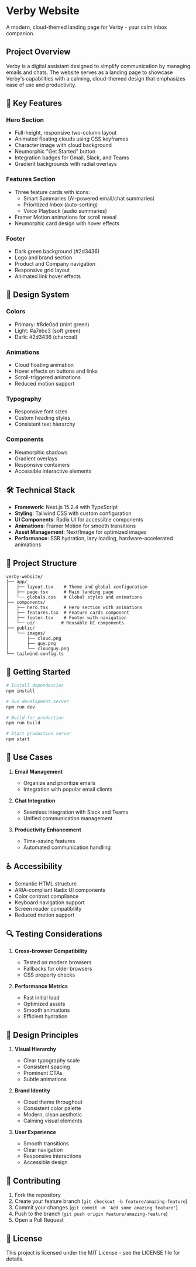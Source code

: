 # Verby Website

A modern, cloud-themed landing page for Verby - your calm inbox companion.

## Project Overview

Verby is a digital assistant designed to simplify communication by managing emails and chats. The website serves as a landing page to showcase Verby's capabilities with a calming, cloud-themed design that emphasizes ease of use and productivity.

## 🎯 Key Features

### Hero Section
- Full-height, responsive two-column layout
- Animated floating clouds using CSS keyframes
- Character image with cloud background
- Neumorphic "Get Started" button
- Integration badges for Gmail, Slack, and Teams
- Gradient backgrounds with radial overlays

### Features Section
- Three feature cards with icons:
  - Smart Summaries (AI-powered email/chat summaries)
  - Prioritized Inbox (auto-sorting)
  - Voice Playback (audio summaries)
- Framer Motion animations for scroll reveal
- Neumorphic card design with hover effects

### Footer
- Dark green background (#2d3436)
- Logo and brand section
- Product and Company navigation
- Responsive grid layout
- Animated link hover effects

## 🎨 Design System

### Colors
- Primary: #8de0ad (mint green)
- Light: #a7ebc3 (soft green)
- Dark: #2d3436 (charcoal)

### Animations
- Cloud floating animation
- Hover effects on buttons and links
- Scroll-triggered animations
- Reduced motion support

### Typography
- Responsive font sizes
- Custom heading styles
- Consistent text hierarchy

### Components
- Neumorphic shadows
- Gradient overlays
- Responsive containers
- Accessible interactive elements

## 🛠 Technical Stack

- **Framework**: Next.js 15.2.4 with TypeScript
- **Styling**: Tailwind CSS with custom configuration
- **UI Components**: Radix UI for accessible components
- **Animations**: Framer Motion for smooth transitions
- **Asset Management**: Next/Image for optimized images
- **Performance**: SSR hydration, lazy loading, hardware-accelerated animations

## 📁 Project Structure

```
verby-website/
├── app/
│   ├── layout.tsx    # Theme and global configuration
│   ├── page.tsx      # Main landing page
│   └── globals.css   # Global styles and animations
├── components/
│   ├── hero.tsx      # Hero section with animations
│   ├── features.tsx  # Feature cards component
│   ├── footer.tsx    # Footer with navigation
│   └── ui/          # Reusable UI components
├── public/
│   └── images/
│       ├── cloud.png
│       ├── guy.png
│       └── cloudguy.png
└── tailwind.config.ts
```

## 🚀 Getting Started

```bash
# Install dependencies
npm install

# Run development server
npm run dev

# Build for production
npm run build

# Start production server
npm start
```

## 🎯 Use Cases

1. **Email Management**
   - Organize and prioritize emails
   - Integration with popular email clients

2. **Chat Integration**
   - Seamless integration with Slack and Teams
   - Unified communication management

3. **Productivity Enhancement**
   - Time-saving features
   - Automated communication handling

## ♿ Accessibility

- Semantic HTML structure
- ARIA-compliant Radix UI components
- Color contrast compliance
- Keyboard navigation support
- Screen reader compatibility
- Reduced motion support

## 🔍 Testing Considerations

1. **Cross-browser Compatibility**
   - Tested on modern browsers
   - Fallbacks for older browsers
   - CSS property checks

2. **Performance Metrics**
   - Fast initial load
   - Optimized assets
   - Smooth animations
   - Efficient hydration

## 🎨 Design Principles

1. **Visual Hierarchy**
   - Clear typography scale
   - Consistent spacing
   - Prominent CTAs
   - Subtle animations

2. **Brand Identity**
   - Cloud theme throughout
   - Consistent color palette
   - Modern, clean aesthetic
   - Calming visual elements

3. **User Experience**
   - Smooth transitions
   - Clear navigation
   - Responsive interactions
   - Accessible design

## 🤝 Contributing

1. Fork the repository
2. Create your feature branch (`git checkout -b feature/amazing-feature`)
3. Commit your changes (`git commit -m 'Add some amazing feature'`)
4. Push to the branch (`git push origin feature/amazing-feature`)
5. Open a Pull Request

## 📝 License

This project is licensed under the MIT License - see the LICENSE file for details.
